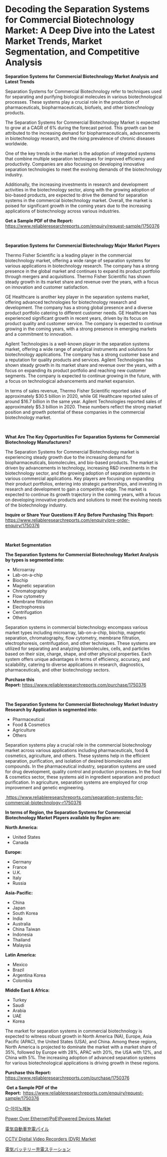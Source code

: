 <p><h1>Decoding the Separation Systems for Commercial Biotechnology Market: A Deep Dive into the Latest Market Trends, Market Segmentation, and Competitive Analysis</h1></p><p><strong>Separation Systems for Commercial Biotechnology Market Analysis and Latest Trends</strong></p>
<p><p>Separation Systems for Commercial Biotechnology refer to techniques used for separating and purifying biological molecules in various biotechnological processes. These systems play a crucial role in the production of pharmaceuticals, biopharmaceuticals, biofuels, and other biotechnology products.</p><p>The Separation Systems for Commercial Biotechnology Market is expected to grow at a CAGR of 6% during the forecast period. This growth can be attributed to the increasing demand for biopharmaceuticals, advancements in biotechnology research, and the rising prevalence of chronic diseases worldwide.</p><p>One of the key trends in the market is the adoption of integrated systems that combine multiple separation techniques for improved efficiency and productivity. Companies are also focusing on developing innovative separation technologies to meet the evolving demands of the biotechnology industry.</p><p>Additionally, the increasing investments in research and development activities in the biotechnology sector, along with the growing adoption of bio-based products, are expected to drive the demand for separation systems in the commercial biotechnology market. Overall, the market is poised for significant growth in the coming years due to the increasing applications of biotechnology across various industries.</p></p>
<p><strong>Get a Sample PDF of the Report:&nbsp;</strong> <a href="https://www.reliableresearchreports.com/enquiry/request-sample/1750376">https://www.reliableresearchreports.com/enquiry/request-sample/1750376</a></p>
<p>&nbsp;</p>
<p><strong>Separation Systems for Commercial Biotechnology Major Market Players</strong></p>
<p><p>Thermo Fisher Scientific is a leading player in the commercial biotechnology market, offering a wide range of separation systems for various applications in biotechnology research. The company has a strong presence in the global market and continues to expand its product portfolio through mergers and acquisitions. Thermo Fisher Scientific has shown steady growth in its market share and revenue over the years, with a focus on innovation and customer satisfaction.</p><p>GE Healthcare is another key player in the separation systems market, offering advanced technologies for biotechnology research and development. The company has a strong global presence and a diverse product portfolio catering to different customer needs. GE Healthcare has experienced significant growth in recent years, driven by its focus on product quality and customer service. The company is expected to continue growing in the coming years, with a strong presence in emerging markets and a commitment to innovation.</p><p>Agilent Technologies is a well-known player in the separation systems market, offering a wide range of analytical instruments and solutions for biotechnology applications. The company has a strong customer base and a reputation for quality products and services. Agilent Technologies has shown steady growth in its market share and revenue over the years, with a focus on expanding its product portfolio and reaching new customer segments. The company is expected to continue growing in the future, with a focus on technological advancements and market expansion.</p><p>In terms of sales revenue, Thermo Fisher Scientific reported sales of approximately $30.5 billion in 2020, while GE Healthcare reported sales of around $16.7 billion in the same year. Agilent Technologies reported sales of approximately $5.3 billion in 2020. These numbers reflect the strong market position and growth potential of these companies in the commercial biotechnology market.</p></p>
<p>&nbsp;</p>
<p><strong>What Are The Key Opportunities For Separation Systems for Commercial Biotechnology Manufacturers?</strong></p>
<p><p>The Separation Systems for Commercial Biotechnology market is experiencing steady growth due to the increasing demand for biopharmaceuticals, biomolecules, and bio-based products. The market is driven by advancements in technology, increasing R&D investments in the biotechnology sector, and the growing adoption of separation systems in various commercial applications. Key players are focusing on expanding their product portfolios, entering into strategic partnerships, and investing in research and development to gain a competitive edge. The market is expected to continue its growth trajectory in the coming years, with a focus on developing innovative products and solutions to meet the evolving needs of the biotechnology industry.</p></p>
<p><strong>Inquire or Share Your Questions If Any Before Purchasing This Report:</strong> <a href="https://www.reliableresearchreports.com/enquiry/pre-order-enquiry/1750376">https://www.reliableresearchreports.com/enquiry/pre-order-enquiry/1750376</a></p>
<p>&nbsp;</p>
<p><strong>Market Segmentation</strong></p>
<p><strong>The Separation Systems for Commercial Biotechnology Market Analysis by types is segmented into:</strong></p>
<p><ul><li>Microarray</li><li>Lab-on-a-chip</li><li>Biochip</li><li>Magnetic separation</li><li>Chromatography</li><li>Flow cytometry</li><li>Membrane filtration</li><li>Electrophoresis</li><li>Centrifugation</li><li>Others</li></ul></p>
<p><p>Separation systems in commercial biotechnology encompass various market types including microarray, lab-on-a-chip, biochip, magnetic separation, chromatography, flow cytometry, membrane filtration, electrophoresis, centrifugation, and other techniques. These systems are utilized for separating and analyzing biomolecules, cells, and particles based on their size, charge, shape, and other physical properties. Each system offers unique advantages in terms of efficiency, accuracy, and scalability, catering to diverse applications in research, diagnostics, pharmaceuticals, and other biotechnology sectors.</p></p>
<p><strong>Purchase this Report:&nbsp;</strong><a href="https://www.reliableresearchreports.com/purchase/1750376">https://www.reliableresearchreports.com/purchase/1750376</a></p>
<p>&nbsp;</p>
<p><strong>The Separation Systems for Commercial Biotechnology Market Industry Research by Application is segmented into:</strong></p>
<p><ul><li>Pharmaceutical</li><li>Food & Cosmetics</li><li>Agriculture</li><li>Others</li></ul></p>
<p><p>Separation systems play a crucial role in the commercial biotechnology market across various applications including pharmaceuticals, food & cosmetics, agriculture, and others. These systems help in the efficient separation, purification, and isolation of desired biomolecules and compounds. In the pharmaceutical industry, separation systems are used for drug development, quality control and production processes. In the food & cosmetics sector, these systems aid in ingredient separation and product purification. In agriculture, separation systems are employed for crop improvement and genetic engineering.</p></p>
<p><a href="https://www.reliableresearchreports.com/separation-systems-for-commercial-biotechnology-r1750376">&nbsp;https://www.reliableresearchreports.com/separation-systems-for-commercial-biotechnology-r1750376</a></p>
<p><strong>In terms of Region, the Separation Systems for Commercial Biotechnology Market Players available by Region are:</strong></p>
<p>
    <p> <strong> North America: </strong>
        <ul>
            <li>United States</li>
            <li>Canada</li>
        </ul>
        </p> 
    <p> <strong> Europe: </strong>
        <ul>
            <li>Germany</li>
            <li>France</li>
            <li>U.K.</li>
            <li>Italy</li>
            <li>Russia</li>
        </ul>
        </p> 
    <p> <strong> Asia-Pacific: </strong>
        <ul>
            <li>China</li>
            <li>Japan</li>
            <li>South Korea</li>
            <li>India</li>
            <li>Australia</li>
            <li>China Taiwan</li>
            <li>Indonesia</li>
            <li>Thailand</li>
            <li>Malaysia</li>
        </ul>
        </p> 
    <p> <strong> Latin America: </strong>
        <ul>
            <li>Mexico</li>
            <li>Brazil</li>
            <li>Argentina Korea</li>
            <li>Colombia</li>
        </ul>
        </p> 
    <p> <strong> Middle East & Africa: </strong>
        <ul>
            <li>Turkey</li>
            <li>Saudi</li>
            <li>Arabia</li>
            <li>UAE</li>
            <li>Korea</li>
        </ul>
    </p>
    </p>
<p><p>The market for separation systems in commercial biotechnology is expected to witness robust growth in North America (NA), Europe, Asia Pacific (APAC), the United States (USA), and China. Among these regions, North America is projected to dominate the market with a market share of 35%, followed by Europe with 28%, APAC with 20%, the USA with 12%, and China with 5%. The increasing adoption of advanced separation systems for various biotechnological applications is driving growth in these regions.</p></p>
<p><strong>Purchase this Report: </strong><a href="https://www.reliableresearchreports.com/purchase/1750376">https://www.reliableresearchreports.com/purchase/1750376</a></p>
<p>&nbsp;<strong>Get a Sample PDF of the Report:&nbsp;&nbsp;</strong><a href="https://www.reliableresearchreports.com/enquiry/request-sample/1750376">https://www.reliableresearchreports.com/enquiry/request-sample/1750376</a></p>
<p><strong></strong></p>
<p><p><a href="https://github.com/victorsharp87978/Market-Research-Report-List-1/blob/main/3314793181805.md">O-아미노페놀</a></p><p><a href="https://github.com/nafiafirdania/Market-Research-Report-List-1/blob/main/power-over-ethernetpoepowered-devices-market.md">Power Over Ethernet(PoE)Powered Devices Market</a></p><p><a href="https://github.com/RandallRunte2023/Market-Research-Report-List-1/blob/main/5888417167981.md">電気自動車充電パイル</a></p><p><a href="https://github.com/faisalayoob601/Market-Research-Report-List-1/blob/main/cctv-digital-video-recorders-dvr-market.md">CCTV Digital Video Recorders (DVR) Market</a></p><p><a href="https://github.com/DanykaKilback/Market-Research-Report-List-1/blob/main/4852364167982.md">電気バッテリー充電ステーション</a></p></p>